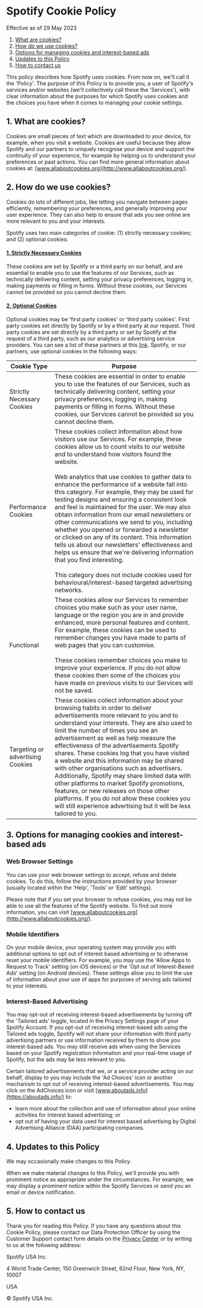 [](#spotify-cookie-policy)**Spotify Cookie Policy**
===================================================

Effective as of 29 May 2023

1.  [What are cookies?](#1-what-are-cookies)
2.  [How do we use cookies?](#2-how-do-we-use-cookies)
3.  [Options for managing cookies and interest-based ads](#3-options-for-managing-cookies-and-interest-based-ads)
4.  [Updates to this Policy](#4-updates-to-this-policy)
5.  [How to contact us](#5-how-to-contact-us)

This policy describes how Spotify uses cookies. From now on, we'll call it the 'Policy'. The purpose of this Policy is to provide you, a user of Spotify's services and/or websites (we'll collectively call these the 'Services'), with clear information about the purposes for which Spotify uses cookies and the choices you have when it comes to managing your cookie settings.

[](#1-what-are-cookies)**1\. What are cookies?**
------------------------------------------------

Cookies are small pieces of text which are downloaded to your device, for example, when you visit a website. Cookies are useful because they allow Spotify and our partners to uniquely recognise your device and support the continuity of your experience, for example by helping us to understand your preferences or past actions. You can find more general information about cookies at: [www.allaboutcookies.org](http://www.allaboutcookies.org/).

[](#2-how-do-we-use-cookies)**2\. How do we use cookies?**
----------------------------------------------------------

Cookies do lots of different jobs, like letting you navigate between pages efficiently, remembering your preferences, and generally improving your user experience. They can also help to ensure that ads you see online are more relevant to you and your interests.

Spotify uses two main categories of cookie: (1) strictly necessary cookies; and (2) optional cookies:

#### [1\. Strictly Necessary Cookies](#1-strictly-necessary-cookies)

These cookies are set by Spotify or a third party on our behalf, and are essential to enable you to use the features of our Services, such as technically delivering content, setting your privacy preferences, logging in, making payments or filling in forms. Without these cookies, our Services cannot be provided so you cannot decline them.

#### [2\. Optional Cookies](#2-optional-cookies)

Optional cookies may be 'first party cookies' or 'third party cookies'. First party cookies set directly by Spotify or by a third party at our request. Third party cookies are set directly by a third party or set by Spotify at the request of a third party, such as our analytics or advertising service providers. You can see a list of these partners at this [link](https://www.spotify.com/legal/cookies-vendor-list/). Spotify, or our partners, use optional cookies in the following ways:

| Cookie Type | Purpose |
| --- | --- |
| Strictly Necessary Cookies | These cookies are essential in order to enable you to use the features of our Services, such as technically delivering content, setting your privacy preferences, logging in, making payments or filling in forms. Without these cookies, our Services cannot be provided so you cannot decline them. |
| Performance Cookies | These cookies collect information about how visitors use our Services. For example, these cookies allow us to count visits to our website and to understand how visitors found the website.<br><br>Web analytics that use cookies to gather data to enhance the performance of a website fall into this category. For example, they may be used for testing designs and ensuring a consistent look and feel is maintained for the user. We may also obtain information from our email newsletters or other communications we send to you, including whether you opened or forwarded a newsletter or clicked on any of its content. This information tells us about our newsletters' effectiveness and helps us ensure that we're delivering information that you find interesting.<br><br>This category does not include cookies used for behavioural/interest-based targeted advertising networks. |
| Functional | These cookies allow our Services to remember choices you make such as your user name, language or the region you are in and provide enhanced, more personal features and content. For example, these cookies can be used to remember changes you have made to parts of web pages that you can customise.<br><br>These cookies remember choices you make to improve your experience. If you do not allow these cookies then some of the choices you have made on previous visits to our Services will not be saved. |
| Targeting or advertising Cookies | These cookies collect information about your browsing habits in order to deliver advertisements more relevant to you and to understand your interests. They are also used to limit the number of times you see an advertisement as well as help measure the effectiveness of the advertisements Spotify shares. These cookies log that you have visited a website and this information may be shared with other organisations such as advertisers. Additionally, Spotify may share limited data with other platforms to market Spotify promotions, features, or new releases on those other platforms. If you do not allow these cookies you will still experience advertising but it will be less tailored to you. |

[](#3-options-for-managing-cookies-and-interest-based-ads)**3\. Options for managing cookies and interest-based ads**
---------------------------------------------------------------------------------------------------------------------

### [](#web-browser-settings)**Web Browser Settings**

You can use your web browser settings to accept, refuse and delete cookies. To do this, follow the instructions provided by your browser (usually located within the 'Help', 'Tools' or 'Edit' settings).

Please note that if you set your browser to refuse cookies, you may not be able to use all the features of the Spotify website. To find out more information, you can visit [www.allaboutcookies.org](http://www.allaboutcookies.org/).

### [](#mobile-identifiers)**Mobile Identifiers**

On your mobile device, your operating system may provide you with additional options to opt out of interest based advertising or to otherwise reset your mobile identifiers. For example, you may use the 'Allow Apps to Request to Track' setting (on iOS devices) or the 'Opt out of Interest-Based Ads' setting (on Android devices). These settings allow you to limit the use of information about your use of apps for purposes of serving ads tailored to your interests.

### [](#interest-based-advertising)**Interest-Based Advertising**

You may opt-out of receiving interest-based advertisements by turning off the 'Tailored ads' toggle, located in the Privacy Settings page of your Spotify Account. If you opt-out of receiving interest-based ads using the Tailored ads toggle, Spotify will not share your information with third party advertising partners or use information received by them to show you interest-based ads. You may still receive ads when using the Services based on your Spotify registration information and your real-time usage of Spotify, but the ads may be less relevant to you.

Certain tailored advertisements that we, or a service provider acting on our behalf, display to you may include the 'Ad Choices' icon or another mechanism to opt out of receiving interest-based advertisements. You may click on the AdChoices icon or visit [www.aboutads.info](https://aboutads.info/) to:

*   learn more about the collection and use of information about your online activities for interest based advertising; or
*   opt out of having your data used for interest based advertising by Digital Advertising Alliance (DAA) participating companies.

[](#4-updates-to-this-policy)**4\. Updates to this Policy**
-----------------------------------------------------------

We may occasionally make changes to this Policy.

When we make material changes to this Policy, we'll provide you with prominent notice as appropriate under the circumstances. For example, we may display a prominent notice within the Spotify Services or send you an email or device notification.

[](#5-how-to-contact-us)**5\. How to contact us**
-------------------------------------------------

Thank you for reading this Policy. If you have any questions about this Cookie Policy, please contact our Data Protection Officer by using the Customer Support contact form details on the [Privacy Center](https://www.spotify.com/privacy/) or by writing to us at the following address:

Spotify USA Inc.

4 World Trade Center, 150 Greenwich Street, 62nd Floor, New York, NY, 10007

USA

© Spotify USA Inc.